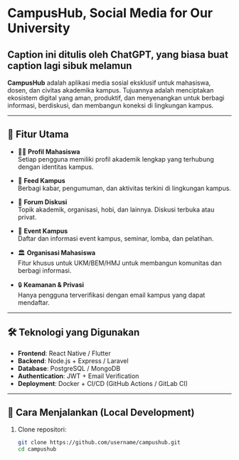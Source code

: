 # CampusHub, Social Media for Our University

## Caption ini ditulis oleh ChatGPT, yang biasa buat caption lagi sibuk melamun

**CampusHub** adalah aplikasi media sosial eksklusif untuk mahasiswa, dosen, dan civitas akademika kampus. Tujuannya adalah menciptakan ekosistem digital yang aman, produktif, dan menyenangkan untuk berbagi informasi, berdiskusi, dan membangun koneksi di lingkungan kampus.

---

## 🎯 Fitur Utama

- 🧑‍🎓 **Profil Mahasiswa**  
  Setiap pengguna memiliki profil akademik lengkap yang terhubung dengan identitas kampus.

- 📢 **Feed Kampus**  
  Berbagi kabar, pengumuman, dan aktivitas terkini di lingkungan kampus.

- 💬 **Forum Diskusi**  
  Topik akademik, organisasi, hobi, dan lainnya. Diskusi terbuka atau privat.

- 📆 **Event Kampus**  
  Daftar dan informasi event kampus, seminar, lomba, dan pelatihan.

- 🏛️ **Organisasi Mahasiswa**  
  Fitur khusus untuk UKM/BEM/HMJ untuk membangun komunitas dan berbagi informasi.

- 🔒 **Keamanan & Privasi**  
  Hanya pengguna terverifikasi dengan email kampus yang dapat mendaftar.

---

## 🛠️ Teknologi yang Digunakan

- **Frontend**: React Native / Flutter  
- **Backend**: Node.js + Express / Laravel  
- **Database**: PostgreSQL / MongoDB  
- **Authentication**: JWT + Email Verification  
- **Deployment**: Docker + CI/CD (GitHub Actions / GitLab CI)

---

## 🚀 Cara Menjalankan (Local Development)

1. Clone repositori:
   ```bash
   git clone https://github.com/username/campushub.git
   cd campushub
